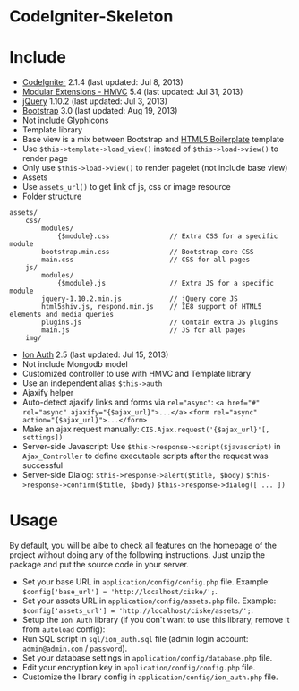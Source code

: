 CodeIgniter-Skeleton
====================

# Include

* [CodeIgniter](https://github.com/EllisLab/CodeIgniter) 2.1.4 (last updated: Jul 8, 2013)
* [Modular Extensions - HMVC](https://bitbucket.org/wiredesignz/codeigniter-modular-extensions-hmvc) 5.4 (last updated: Jul 31, 2013)
* [jQuery](https://github.com/jquery/jquery) 1.10.2 (last updated: Jul 3, 2013)
* [Bootstrap](https://github.com/twbs/bootstrap) 3.0 (last updated: Aug 19, 2013)
 * Not include Glyphicons
* Template library
 * Base view is a mix between Bootstrap and [HTML5 Boilerplate](https://github.com/h5bp/html5-boilerplate) template
 * Use `$this->template->load_view()` instead of `$this->load->view()` to render page
 * Only use `$this->load->view()` to render pagelet (not include base view)
* Assets
 * Use `assets_url()` to get link of js, css or image resource
 * Folder structure

```
assets/
    css/
        modules/
            {$module}.css               // Extra CSS for a specific module
        bootstrap.min.css               // Bootstrap core CSS
        main.css                        // CSS for all pages
    js/
        modules/
            {$module}.js                // Extra JS for a specific module
        jquery-1.10.2.min.js            // jQuery core JS
        html5shiv.js, respond.min.js    // IE8 support of HTML5 elements and media queries
        plugins.js                      // Contain extra JS plugins
        main.js                         // JS for all pages
    img/
```

* [Ion Auth](https://github.com/benedmunds/CodeIgniter-Ion-Auth) 2.5 (last updated: Jul 15, 2013)
 * Not include Mongodb model
 * Customized controller to use with HMVC and Template library
 * Use an independent alias `$this->auth`
* Ajaxify helper
 * Auto-detect ajaxify links and forms via `rel="async"`: `<a href="#" rel="async" ajaxify="{$ajax_url}">...</a>` `<form rel="async" action="{$ajax_url}">...</form>`
 * Make an ajax request manually: `CIS.Ajax.request('{$ajax_url}'[, settings])`
 * Server-side Javascript: Use `$this->response->script($javascript)` in `Ajax_Controller` to define executable scripts after the request was successful
 * Server-side Dialog: `$this->response->alert($title, $body)` `$this->response->confirm($title, $body)` `$this->response->dialog([ ... ])`

# Usage

By default, you will be albe to check all features on the homepage of the project without doing any of the following instructions. Just unzip the package and put the source code in your server.

* Set your base URL in `application/config/config.php` file. Example: `$config['base_url'] = 'http://localhost/ciske/';`.
* Set your assets URL in `application/config/assets.php` file. Example: `$config['assets_url'] = 'http://localhost/ciske/assets/';`.
* Setup the `Ion Auth` library (if you don't want to use this library, remove it from `autoload` config):
 * Run SQL script in `sql/ion_auth.sql` file (admin login account: `admin@admin.com` / `password`).
 * Set your database settings in `application/config/database.php` file.
 * Edit your encryption key in `application/config/config.php` file.
 * Customize the library config in `application/config/ion_auth.php` file.